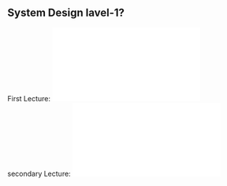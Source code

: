 ## System Design lavel-1?

First Lecture: ![First Lecture](./README1.md)  
secondary Lecture: ![Lecture Lecture](./README2.md)
